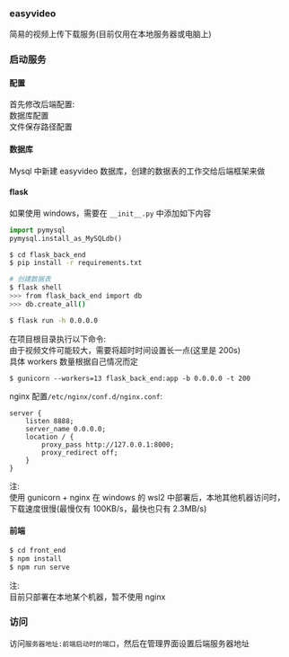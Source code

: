 
### easyvideo

简易的视频上传下载服务(目前仅用在本地服务器或电脑上)



### 启动服务


#### 配置   

首先修改后端配置:   
数据库配置    
文件保存路径配置   


#### 数据库

Mysql 中新建 easyvideo 数据库，创建的数据表的工作交给后端框架来做


#### flask   

如果使用 windows，需要在 `__init__.py` 中添加如下内容 

```py
import pymysql
pymysql.install_as_MySQLdb()
```


```bash
$ cd flask_back_end
$ pip install -r requirements.txt

# 创建数据表
$ flask shell
>>> from flask_back_end import db
>>> db.create_all()

$ flask run -h 0.0.0.0
```

在项目根目录执行以下命令:   
由于视频文件可能较大，需要将超时时间设置长一点(这里是 200s)    
具体 workers 数量根据自己情况而定  


```
$ gunicorn --workers=13 flask_back_end:app -b 0.0.0.0 -t 200
```

nginx 配置`/etc/nginx/conf.d/nginx.conf`:   

```
server {
    listen 8888;
    server_name 0.0.0.0;
    location / {
        proxy_pass http://127.0.0.1:8000;
		proxy_redirect off;
    }
}
```

注:     
使用 gunicorn + nginx 在 windows 的 wsl2 中部署后，本地其他机器访问时，下载速度很慢(最慢仅有 100KB/s，最快也只有 2.3MB/s)      


#### 前端


```bash
$ cd front_end
$ npm install
$ npm run serve
```

注:    
目前只部署在本地某个机器，暂不使用 nginx 


### 访问

访问`服务器地址:前端启动时的端口`，然后在管理界面设置后端服务器地址
     
